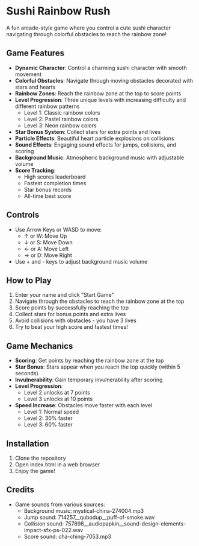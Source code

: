 # Sushi Rainbow Rush

A fun arcade-style game where you control a cute sushi character navigating through colorful obstacles to reach the rainbow zone!

## Game Features

- **Dynamic Character**: Control a charming sushi character with smooth movement
- **Colorful Obstacles**: Navigate through moving obstacles decorated with stars and hearts
- **Rainbow Zones**: Reach the rainbow zone at the top to score points
- **Level Progression**: Three unique levels with increasing difficulty and different rainbow patterns
  - Level 1: Classic rainbow colors
  - Level 2: Pastel rainbow colors
  - Level 3: Neon rainbow colors
- **Star Bonus System**: Collect stars for extra points and lives
- **Particle Effects**: Beautiful heart particle explosions on collisions
- **Sound Effects**: Engaging sound effects for jumps, collisions, and scoring
- **Background Music**: Atmospheric background music with adjustable volume
- **Score Tracking**:
  - High scores leaderboard
  - Fastest completion times
  - Star bonus records
  - All-time best score

## Controls

- Use Arrow Keys or WASD to move:
  - ↑ or W: Move Up
  - ↓ or S: Move Down
  - ← or A: Move Left
  - → or D: Move Right
- Use + and - keys to adjust background music volume

## How to Play

1. Enter your name and click "Start Game"
2. Navigate through the obstacles to reach the rainbow zone at the top
3. Score points by successfully reaching the top
4. Collect stars for bonus points and extra lives
5. Avoid collisions with obstacles - you have 3 lives
6. Try to beat your high score and fastest times!

## Game Mechanics

- **Scoring**: Get points by reaching the rainbow zone at the top
- **Star Bonus**: Stars appear when you reach the top quickly (within 5 seconds)
- **Invulnerability**: Gain temporary invulnerability after scoring
- **Level Progression**:
  - Level 2 unlocks at 7 points
  - Level 3 unlocks at 10 points
- **Speed Increase**: Obstacles move faster with each level
  - Level 1: Normal speed
  - Level 2: 30% faster
  - Level 3: 60% faster

## Installation

1. Clone the repository
2. Open index.html in a web browser
3. Enjoy the game!

## Credits

- Game sounds from various sources:
  - Background music: mystical-china-274004.mp3
  - Jump sound: 714257__qubodup__puff-of-smoke.wav
  - Collision sound: 757898__audiopapkin__sound-design-elements-impact-sfx-ps-022.wav
  - Score sound: cha-ching-7053.mp3
